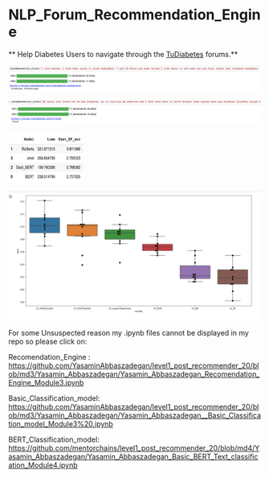 # NLP_Forum_Recommendation_Engine

** Help Diabetes Users to navigate through the  <a href="https://forum.tudiabetes.org/"> TuDiabetes</a></b> forums.**<br> 


<p align="center"><img src="BERT_Recommend.png"></p>

<p align="center"><img src="BERT_Recommend2.png"></p>

<p align="side"><img src="Eval_BERT.png" width="150" height="100"></p>



<p align="center"><img src="CV_Basic_Classification.png"></p>





For some Unsuspected reason my .ipynb files cannot be displayed in my repo so please click on:

Recomendation_Engine :  https://github.com/YasaminAbbaszadegan/level1_post_recommender_20/blob/md3/Yasamin_Abbaszadegan/Yasamin_Abbaszadegan_Recomendation_Engine_Module3.ipynb

Basic_Classification_model: https://github.com/YasaminAbbaszadegan/level1_post_recommender_20/blob/md3/Yasamin_Abbaszadegan/Yasamin_Abbaszadegan__Basic_Classification_model_Module3%20.ipynb

BERT_Classification_model:
https://github.com/mentorchains/level1_post_recommender_20/blob/md4/Yasamin_Abbaszadegan/Yasamin_Abbaszadegan_Basic_BERT_Text_classification_Module4.ipynb
